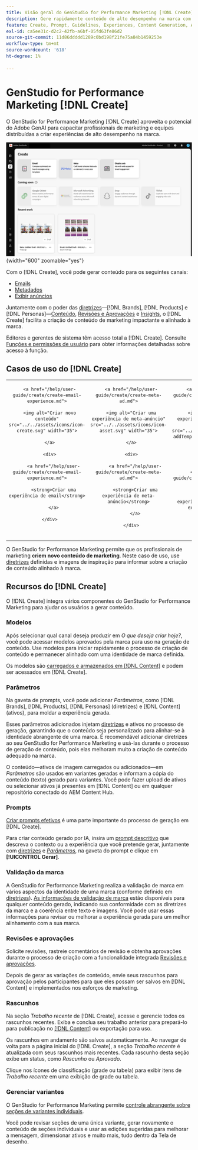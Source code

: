 ```yaml
---
title: Visão geral do GenStudio for Performance Marketing [!DNL Create]
description: Gere rapidamente conteúdo de alto desempenho na marca com IA gerativa no Adobe GenStudio for Performance Marketing [!DNL Create].
feature: Create, Prompt, Guidelines, Experiences, Content Generation, Approval
exl-id: ca5ee31c-d2c2-42fb-a6bf-05fd63fe86d2
source-git-commit: 11d86ddddd1289c0bd198f21fe75a84b1459253e
workflow-type: tm+mt
source-wordcount: '618'
ht-degree: 1%

---
```


# GenStudio for Performance Marketing [!DNL Create]

O GenStudio for Performance Marketing [!DNL Create] aproveita o potencial do Adobe GenAI para capacitar profissionais de marketing e equipes distribuídas a criar experiências de alto desempenho na marca.

![Criar painel](/help/assets/create.png){width="600" zoomable="yes"}

Com o [!DNL Create], você pode gerar conteúdo para os seguintes canais:

* [Emails](email-experiences.md)
* [Metadados](meta-experiences.md)
* [Exibir anúncios](display-ad-experiences.md)

Juntamente com o poder das [diretrizes](/help/user-guide/guidelines/overview.md)—[!DNL Brands], [!DNL Products] e [!DNL Personas]—[Conteúdo](/help/user-guide/content/overview.md), [Revisões e Aprovações](/help/user-guide/approvals/overview.md) e [Insights](/help/user-guide/insights/overview.md), o [!DNL Create] facilita a criação de conteúdo de marketing impactante e alinhado à marca.

Editores e gerentes de sistema têm acesso total a [!DNL Create]. Consulte [Funções e permissões de usuário](/help/user-guide/user-roles.md) para obter informações detalhadas sobre acesso à função.

## Casos de uso do [!DNL Create]

<table style="table-layout:fixed">

<tr style="border: 0;">

   <td align="center" valign="top" width="100">

      <a href="/help/user-guide/create/create-email-experience.md">

      <img alt="Criar novo conteúdo" src="../../assets/icons/icon-create.svg" width="35">

      </a>

      <div>

         <a href="/help/user-guide/create/create-email-experience.md">

         <strong>Criar uma experiência de email</strong>

         </a>

      </div>

   </td>

   <td align="center" valign="top" width="100">

      <a href="/help/user-guide/create/create-meta-ad.md">

      <img alt="Criar uma experiência de meta-anúncio" src="../../assets/icons/icon-asset.svg" width="35">

      </a>

      <div>

         <a href="/help/user-guide/create/create-meta-ad.md">

         <strong>Criar uma experiência de meta-anúncio</strong>

         </a>

      </div>

   </td>

   <td align="center" valign="top" width="100">

      <a href="/help/user-guide/create/create-display-ad.md">

      <img alt="Criar uma experiência de anúncio de exibição" src="../../assets/icons/icon-addTemplate.svg" width="35">

      </a>

      <div>

         <a href="/help/user-guide/create/create-display-ad.md">

         <strong>Criar uma experiência de anúncio de exibição</strong>

         </a>

      </div>

   </td>

</tr>

</table>

O GenStudio for Performance Marketing permite que os profissionais de marketing **criem novo conteúdo de marketing**. Neste caso de uso, use [diretrizes](/help/user-guide/guidelines/overview.md) definidas e imagens de inspiração para informar sobre a criação de conteúdo alinhado à marca.

## Recursos do [!DNL Create]

O [!DNL Create] integra vários componentes do GenStudio for Performance Marketing para ajudar os usuários a gerar conteúdo.

### Modelos

Após selecionar qual canal deseja produzir em _O que deseja criar hoje?_, você pode acessar modelos aprovados pela marca para uso na geração de conteúdo. Use modelos para iniciar rapidamente o processo de criação de conteúdo e permanecer alinhado com uma identidade de marca definida.

Os modelos são [carregados e armazenados em [!DNL Content]](/help/user-guide/content/overview.md) e podem ser acessados em [!DNL Create].

### Parâmetros

Na gaveta de prompts, você pode adicionar _Parâmetros_, como [!DNL Brands], [!DNL Products], [!DNL Personas] (diretrizes) e [!DNL Content] (ativos), para moldar a experiência gerada.

Esses parâmetros adicionados injetam [diretrizes](/help/user-guide/guidelines/overview.md) e ativos no processo de geração, garantindo que o conteúdo seja personalizado para alinhar-se à identidade abrangente de uma marca. É recomendável adicionar diretrizes ao seu GenStudio for Performance Marketing e usá-las durante o processo de geração de conteúdo, pois elas melhoram muito a criação de conteúdo adequado na marca.

O conteúdo—ativos de imagem carregados ou adicionados—em _Parâmetros_ são usados em variantes geradas e informam a cópia do conteúdo (texto) gerado para variantes. Você pode fazer upload de ativos ou selecionar ativos já presentes em [!DNL Content] ou em qualquer repositório conectado do AEM Content Hub.

### Prompts

[Criar prompts efetivos](/help/user-guide/effective-prompts.md) é uma parte importante do processo de geração em [!DNL Create].

Para criar conteúdo gerado por IA, insira um [prompt descritivo](/help/user-guide/effective-prompts.md) que descreva o contexto ou a experiência que você pretende gerar, juntamente com [diretrizes](/help/user-guide/guidelines/overview.md) e [_Parâmetros_](#parameters), na gaveta do prompt e clique em **[!UICONTROL Gerar]**.

### Validação da marca

A GenStudio for Performance Marketing realiza a validação de marca em vários aspectos da identidade de uma marca (conforme definido em [diretrizes](/help/user-guide/guidelines/overview.md)). [As informações de validação de marca](/help/user-guide/guidelines/brand-validation.md) estão disponíveis para qualquer conteúdo gerado, indicando sua conformidade com as diretrizes da marca e a coerência entre texto e imagens. Você pode usar essas informações para revisar ou melhorar a experiência gerada para um melhor alinhamento com a sua marca.

### Revisões e aprovações

Solicite revisões, rastreie comentários de revisão e obtenha aprovações durante o processo de criação com a funcionalidade integrada [Revisões e aprovações](/help/user-guide/approvals/overview.md).

Depois de gerar as variações de conteúdo, envie seus rascunhos para aprovação pelos participantes para que eles possam ser salvos em [!DNL Content] e implementados nos esforços de marketing.

### Rascunhos

Na seção _Trabalho recente_ de [!DNL Create], acesse e gerencie todos os rascunhos recentes. Exiba e conclua seu trabalho anterior para prepará-lo para publicação no [[!DNL Content]](/help/user-guide/content/overview.md) ou exportação para uso.

Os rascunhos em andamento são salvos automaticamente. Ao navegar de volta para a página inicial do [!DNL Create], a seção _Trabalho recente_ é atualizada com seus rascunhos mais recentes. Cada rascunho desta seção exibe um status, como _Rascunho_ ou _Aprovado_.

Clique nos ícones de classificação (grade ou tabela) para exibir itens de _Trabalho recente_ em uma exibição de grade ou tabela.

### Gerenciar variantes

O GenStudio for Performance Marketing permite [controle abrangente sobre seções de variantes individuais](/help/user-guide/create/manage-variants.md).

Você pode revisar seções de uma única variante, gerar novamente o conteúdo de seções individuais e usar as edições sugeridas para melhorar a mensagem, dimensionar ativos e muito mais, tudo dentro da Tela de desenho.
